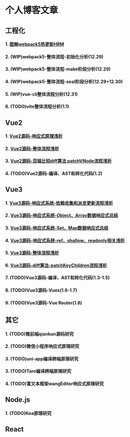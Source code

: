 # 个人博客文章

## 工程化
#### 1. [图解webpack5热更新HRM](https://segmentfault.com/a/1190000042587412)
#### 2. (WIP)webpack5-整体流程-初始化分析(12.29)
#### 3. (WIP)webpack5-整体流程-make阶段分析(12.29)
#### 4. (WIP)webpack5-整体流程-seal阶段分析(12.29+12.30)
#### 5. (WIP)vue-cli整体流程分析(12.31)
#### 6. (TODO)vite整体流程分析(1.1)

## Vue2
#### 1. [Vue2源码-响应式原理浅析](https://segmentfault.com/a/1190000042751317)
#### 2. [Vue2源码-整体流程浅析](https://segmentfault.com/a/1190000042749514)
#### 3. [Vue2源码-双端比较diff算法 patchVNode流程浅析](https://segmentfault.com/a/1190000042749546)
#### 4. (TODO)Vue2源码-编译、AST和转化代码(1.2)

## Vue3
#### 1. [Vue3源码-响应式系统-依赖收集和派发更新流程浅析](https://segmentfault.com/a/1190000043034490)
#### 2. [Vue3源码-响应式系统-Object、Array数据响应式总结](https://segmentfault.com/a/1190000043035221)
#### 3. [Vue3源码-响应式系统-Set、Map数据响应式总结](https://segmentfault.com/a/1190000043048005)
#### 4. [Vue3源码-响应式系统-ref、shallow、readonly相关浅析](https://segmentfault.com/a/1190000043057421)
#### 5. [Vue3源码-整体流程浅析](https://segmentfault.com/a/1190000042984950)
#### 6. [Vue3源码-diff算法-patchKeyChildren流程浅析](https://segmentfault.com/a/1190000042974066)
#### 7. (TODO)Vue3源码-编译、AST和转化代码(1.3-1.5)
#### 8. (TODO)Vue3源码-Vuex(1.6-1.7)
#### 9. (TODO)Vue3源码-Vue Router(1.8)

## 其它
#### 1. (TODO)微前端qiankun源码研究
#### 2. (TODO)微信小程序响应式原理研究
#### 3. (TODO)uni-app编译跨端原理研究
#### 3. (TODO)Taro编译跨端原理研究
#### 4. (TODO)富文本框架wangEditor响应式原理研究

## Node.js
#### 1. (TODO)Koa原理研究


## React








